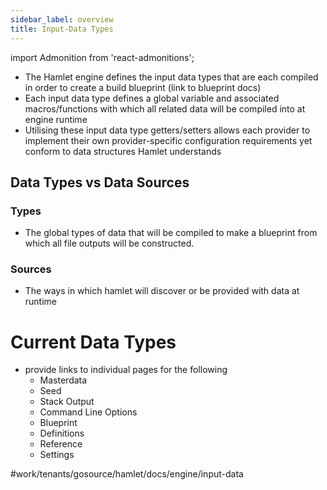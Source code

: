 ```yaml
---
sidebar_label: overview
title: Input-Data Types
---
```

import Admonition from 'react-admonitions';

* The Hamlet engine defines the input data types that are each compiled in order to create a build blueprint (link to blueprint docs)
* Each input data type defines a global variable and associated macros/functions with which all related data will be compiled into at engine runtime
* Utilising these input data type getters/setters allows each provider to implement their own provider-specific configuration requirements yet conform to data structures Hamlet understands

## Data Types vs Data Sources

### Types
* The global types of data that will be compiled to make a blueprint from which all file outputs will be constructed. 

### Sources
* The ways in which hamlet will discover or be provided with data at runtime


# Current Data Types
* provide links to individual pages for the following
	* Masterdata
	* Seed
	* Stack Output
	* Command Line Options
	* Blueprint
	* Definitions
	* Reference
	* Settings


#work/tenants/gosource/hamlet/docs/engine/input-data